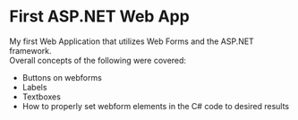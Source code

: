 # First ASP.NET Web App
My first Web Application that utilizes Web Forms and the ASP.NET framework.  
Overall concepts of the following were covered:
- Buttons on webforms
- Labels
- Textboxes
- How to properly set webform elements in the C# code to desired results
